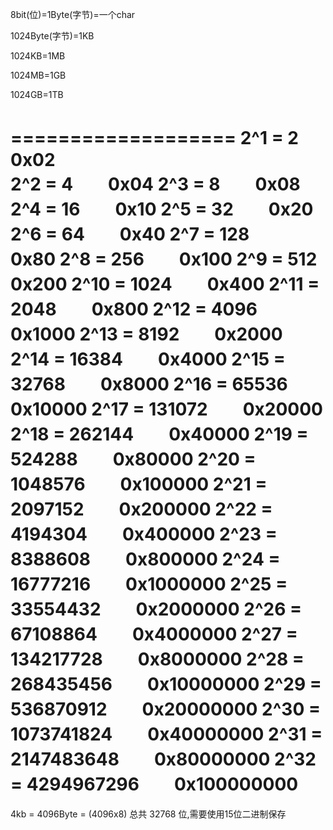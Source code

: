 8bit(位)=1Byte(字节)=一个char

1024Byte(字节)=1KB

1024KB=1MB

1024MB=1GB

1024GB=1TB 

===================
2^1 = 2　　0x02        
2^2 = 4　　0x04
2^3 = 8　　0x08
2^4 = 16　　0x10
2^5 = 32　　0x20
2^6 = 64　　0x40
2^7 = 128　　0x80
2^8 = 256　　0x100
2^9 = 512　　0x200
2^10 = 1024　　0x400
2^11 = 2048　　0x800
2^12 = 4096　　0x1000
2^13 = 8192　　0x2000
2^14 = 16384　　0x4000
2^15 = 32768　　0x8000
2^16 = 65536　　0x10000
2^17 = 131072　　0x20000
2^18 = 262144　　0x40000
2^19 = 524288　　0x80000
2^20 = 1048576　　0x100000
2^21 = 2097152　　0x200000
2^22 = 4194304　　0x400000
2^23 = 8388608　　0x800000
2^24 = 16777216　　0x1000000
2^25 = 33554432　　0x2000000
2^26 = 67108864　　0x4000000
2^27 = 134217728　　0x8000000
2^28 = 268435456　　0x10000000
2^29 = 536870912　　0x20000000
2^30 = 1073741824　　0x40000000
2^31 = 2147483648　　0x80000000
2^32 = 4294967296　　0x100000000
===================

4kb = 4096Byte = (4096x8)
总共 32768 位,需要使用15位二进制保存

